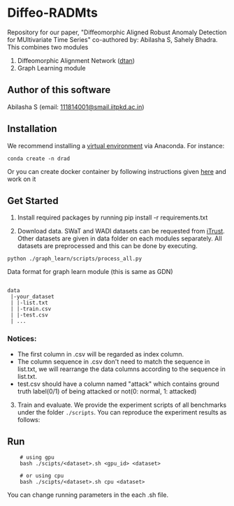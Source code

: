 # Diffeo-RADMts

Repository for our paper, "Diffeomorphic Aligned Robust Anomaly Detection for MUltivariate Time Series" co-authored by: Abilasha S, Sahely Bhadra. This combines two modules 
1) Diffeomorphic Alignment Network ([dtan](https://github.com/BGU-CS-VIL/dtan))
2) Graph Learning module

## Author of this software
Abilasha S (email: 111814001@smail.iitpkd.ac.in)


## Installation
We recommend installing a [virtual environment](https://docs.conda.io/projects/conda/en/latest/user-guide/tasks/manage-environments.html#creating-an-environment-with-commands) via Anaconda.
For instance:
```
conda create -n drad
```
Or you can create docker container by following instructions given [here](https://docs.nvidia.com/datacenter/cloud-native/container-toolkit/install-guide.html) and work on it

## Get Started

1. Install required packages by running
pip install -r requirements.txt

2. Download data. SWaT and WADI datasets can be requested from [iTrust](https://itrust.sutd.edu.sg/). Other datasets are given in data folder on each modules separately. All datasets are preprocessed and this can be done by executing.
```
python ./graph_learn/scripts/process_all.py
```
Data format for graph learn module (this is same as GDN)
```

data
 |-your_dataset
 | |-list.txt
 | |-train.csv
 | |-test.csv
 | ...

```

### Notices:
* The first column in .csv will be regarded as index column. 
* The column sequence in .csv don't need to match the sequence in list.txt, we will rearrange the data columns according to the sequence in list.txt.
* test.csv should have a column named "attack" which contains ground truth label(0/1) of being attacked or not(0: normal, 1: attacked)

3. Train and evaluate. We provide the experiment scripts of all benchmarks under the folder `./scripts`. You can reproduce the experiment results as follows:

## Run
```
    # using gpu
    bash ./scipts/<dataset>.sh <gpu_id> <dataset>

    # or using cpu
    bash ./scipts/<dataset>.sh cpu <dataset>
```
You can change running parameters in the each .sh file.
